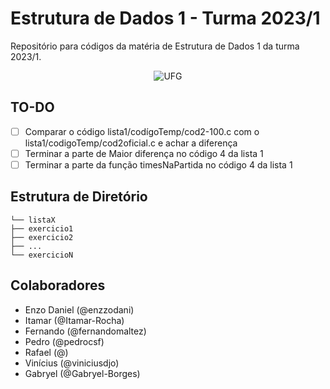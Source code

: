 # Estrutura de Dados 1 - Turma 2023/1

Repositório para códigos da matéria de Estrutura de Dados 1 da turma 2023/1.

<div align="center">
  <img src="https://upload.wikimedia.org/wikipedia/commons/thumb/1/19/UFG_logo.svg/384px-UFG_logo.svg.png" alt="UFG">
</div>

## TO-DO
- [ ] Comparar o código lista1/codígoTemp/cod2-100.c com o lista1/codigoTemp/cod2oficial.c e achar a diferença
- [ ] Terminar a parte de Maior diferença no código 4 da lista 1
- [ ] Terminar a parte da função timesNaPartida no código 4 da lista 1
## Estrutura de Diretório
```
└── listaX
├── exercicio1
├── exercicio2
├── ...
└── exercicioN
```
## Colaboradores
- Enzo Daniel (@enzzodani)
- Itamar (@Itamar-Rocha)
- Fernando (@fernandomaltez)
- Pedro (@pedrocsf)
- Rafael (@)
- Vinícius (@viniciusdjo)
- Gabryel (@Gabryel-Borges)
